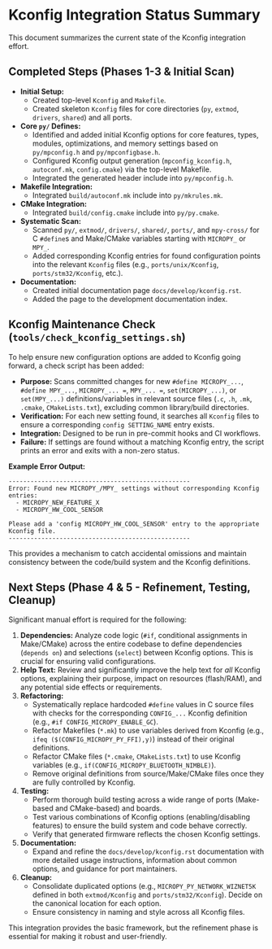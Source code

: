 # Kconfig Integration Status Summary

This document summarizes the current state of the Kconfig integration effort.

## Completed Steps (Phases 1-3 & Initial Scan)

*   **Initial Setup:**
    *   Created top-level `Kconfig` and `Makefile`.
    *   Created skeleton `Kconfig` files for core directories (`py`, `extmod`, `drivers`, `shared`) and all ports.
*   **Core `py/` Defines:**
    *   Identified and added initial Kconfig options for core features, types, modules, optimizations, and memory settings based on `py/mpconfig.h` and `py/mpconfigbase.h`.
    *   Configured Kconfig output generation (`mpconfig_kconfig.h`, `autoconf.mk`, `config.cmake`) via the top-level Makefile.
    *   Integrated the generated header include into `py/mpconfig.h`.
*   **Makefile Integration:**
    *   Integrated `build/autoconf.mk` include into `py/mkrules.mk`.
*   **CMake Integration:**
    *   Integrated `build/config.cmake` include into `py/py.cmake`.
*   **Systematic Scan:**
    *   Scanned `py/`, `extmod/`, `drivers/`, `shared/`, `ports/`, and `mpy-cross/` for C `#define`s and Make/CMake variables starting with `MICROPY_` or `MPY_`.
    *   Added corresponding Kconfig entries for found configuration points into the relevant `Kconfig` files (e.g., `ports/unix/Kconfig`, `ports/stm32/Kconfig`, etc.).
*   **Documentation:**
    *   Created initial documentation page `docs/develop/kconfig.rst`.
    *   Added the page to the development documentation index.

## Kconfig Maintenance Check (`tools/check_kconfig_settings.sh`)

To help ensure new configuration options are added to Kconfig going forward, a check script has been added:

*   **Purpose:** Scans committed changes for new `#define MICROPY_...`, `#define MPY_...`, `MICROPY_... =`, `MPY_... =`, `set(MICROPY_...)`, or `set(MPY_...)` definitions/variables in relevant source files (`.c`, `.h`, `.mk`, `.cmake`, `CMakeLists.txt`), excluding common library/build directories.
*   **Verification:** For each new setting found, it searches all `Kconfig` files to ensure a corresponding `config SETTING_NAME` entry exists.
*   **Integration:** Designed to be run in pre-commit hooks and CI workflows.
*   **Failure:** If settings are found without a matching Kconfig entry, the script prints an error and exits with a non-zero status.

**Example Error Output:**

```
--------------------------------------------------
Error: Found new MICROPY_/MPY_ settings without corresponding Kconfig entries:
  - MICROPY_NEW_FEATURE_X
  - MICROPY_HW_COOL_SENSOR

Please add a 'config MICROPY_HW_COOL_SENSOR' entry to the appropriate Kconfig file.
--------------------------------------------------
```

This provides a mechanism to catch accidental omissions and maintain consistency between the code/build system and the Kconfig definitions.

## Next Steps (Phase 4 & 5 - Refinement, Testing, Cleanup)

Significant manual effort is required for the following:

1.  **Dependencies:** Analyze code logic (`#if`, conditional assignments in Make/CMake) across the entire codebase to define dependencies (`depends on`) and selections (`select`) between Kconfig options. This is crucial for ensuring valid configurations.
2.  **Help Text:** Review and significantly improve the help text for *all* Kconfig options, explaining their purpose, impact on resources (flash/RAM), and any potential side effects or requirements.
3.  **Refactoring:**
    *   Systematically replace hardcoded `#define` values in C source files with checks for the corresponding `CONFIG_...` Kconfig definition (e.g., `#if CONFIG_MICROPY_ENABLE_GC`).
    *   Refactor Makefiles (`*.mk`) to use variables derived from Kconfig (e.g., `ifeq ($(CONFIG_MICROPY_PY_FFI),y)`) instead of their original definitions.
    *   Refactor CMake files (`*.cmake`, `CMakeLists.txt`) to use Kconfig variables (e.g., `if(CONFIG_MICROPY_BLUETOOTH_NIMBLE)`).
    *   Remove original definitions from source/Make/CMake files once they are fully controlled by Kconfig.
4.  **Testing:**
    *   Perform thorough build testing across a wide range of ports (Make-based and CMake-based) and boards.
    *   Test various combinations of Kconfig options (enabling/disabling features) to ensure the build system and code behave correctly.
    *   Verify that generated firmware reflects the chosen Kconfig settings.
5.  **Documentation:**
    *   Expand and refine the `docs/develop/kconfig.rst` documentation with more detailed usage instructions, information about common options, and guidance for port maintainers.
6.  **Cleanup:**
    *   Consolidate duplicated options (e.g., `MICROPY_PY_NETWORK_WIZNET5K` defined in both `extmod/Kconfig` and `ports/stm32/Kconfig`). Decide on the canonical location for each option.
    *   Ensure consistency in naming and style across all Kconfig files.

This integration provides the basic framework, but the refinement phase is essential for making it robust and user-friendly.
